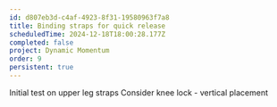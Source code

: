 ```yaml
---
id: d807eb3d-c4af-4923-8f31-19580963f7a8
title: Binding straps for quick release
scheduledTime: 2024-12-18T18:00:28.177Z
completed: false
project: Dynamic Momentum
order: 9
persistent: true
---
```


Initial test on upper leg straps
Consider knee lock - vertical placement